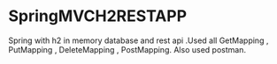 # SpringMVCH2RESTAPP

Spring with h2 in memory database and rest api .Used all GetMapping , PutMapping , DeleteMapping , PostMapping.
Also used postman.

